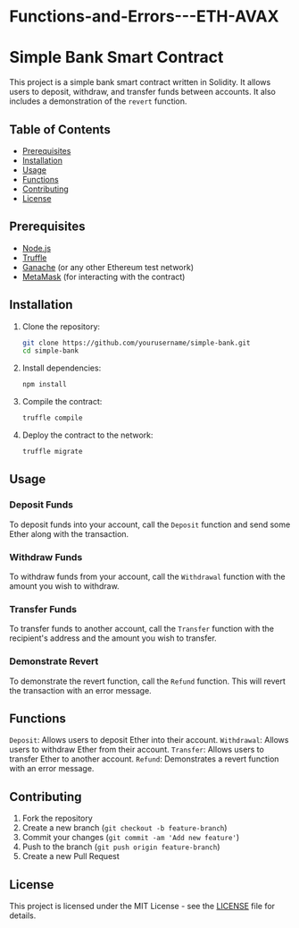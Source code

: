 # Functions-and-Errors---ETH-AVAX
# Simple Bank Smart Contract

This project is a simple bank smart contract written in Solidity. It allows users to deposit, withdraw, and transfer funds between accounts. It also includes a demonstration of the `revert` function.

## Table of Contents

- [Prerequisites](#prerequisites)
- [Installation](#installation)
- [Usage](#usage)
- [Functions](#functions)
- [Contributing](#contributing)
- [License](#license)

## Prerequisites

- [Node.js](https://nodejs.org/)
- [Truffle](https://www.trufflesuite.com/truffle)
- [Ganache](https://www.trufflesuite.com/ganache) (or any other Ethereum test network)
- [MetaMask](https://metamask.io/) (for interacting with the contract)

## Installation

1. Clone the repository:
   ```bash
   git clone https://github.com/yourusername/simple-bank.git
   cd simple-bank
   ```

2. Install dependencies:
   ```bash
   npm install
   ```

3. Compile the contract:
   ```bash
   truffle compile
   ```

4. Deploy the contract to the network:
   ```bash
   truffle migrate
   ```

## Usage

### Deposit Funds

To deposit funds into your account, call the `Deposit` function and send some Ether along with the transaction.

### Withdraw Funds

To withdraw funds from your account, call the `Withdrawal` function with the amount you wish to withdraw.

### Transfer Funds

To transfer funds to another account, call the `Transfer` function with the recipient's address and the amount you wish to transfer.

### Demonstrate Revert

To demonstrate the revert function, call the `Refund` function. This will revert the transaction with an error message.

## Functions

`Deposit`: Allows users to deposit Ether into their account.
`Withdrawal`: Allows users to withdraw Ether from their account.
`Transfer`: Allows users to transfer Ether to another account.
`Refund`: Demonstrates a revert function with an error message.

## Contributing

1. Fork the repository
2. Create a new branch (`git checkout -b feature-branch`)
3. Commit your changes (`git commit -am 'Add new feature'`)
4. Push to the branch (`git push origin feature-branch`)
5. Create a new Pull Request

## License

This project is licensed under the MIT License - see the [LICENSE](LICENSE) file for details.
